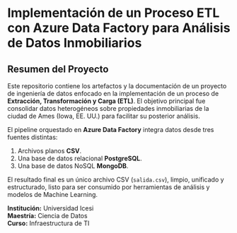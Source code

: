 # Implementación de un Proceso ETL con Azure Data Factory para Análisis de Datos Inmobiliarios

## Resumen del Proyecto

Este repositorio contiene los artefactos y la documentación de un proyecto de ingeniería de datos enfocado en la implementación de un proceso de **Extracción, Transformación y Carga (ETL)**. El objetivo principal fue consolidar datos heterogéneos sobre propiedades inmobiliarias de la ciudad de Ames (Iowa, EE. UU.) para facilitar su posterior análisis.

El pipeline orquestado en **Azure Data Factory** integra datos desde tres fuentes distintas:
1.  Archivos planos **CSV**.
2.  Una base de datos relacional **PostgreSQL**.
3.  Una base de datos NoSQL **MongoDB**.

El resultado final es un único archivo CSV (`salida.csv`), limpio, unificado y estructurado, listo para ser consumido por herramientas de análisis y modelos de Machine Learning.

**Institución:** Universidad Icesi  
**Maestría:** Ciencia de Datos  
**Curso:** Infraestructura de TI

